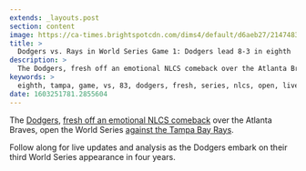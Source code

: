 ```yaml
--- 
extends: _layouts.post 
section: content 
image: https://ca-times.brightspotcdn.com/dims4/default/d6aeb27/2147483647/strip/true/crop/3222x1692+0+0/resize/1200x630!/quality/90/?url=https%3A%2F%2Fcalifornia-times-brightspot.s3.amazonaws.com%2F04%2F12%2F3faf45b641bfa4816a0bbd4192ac%2Fla-photos-1staff-635655-sp-1020-dodgers-rays-series4-wjs.jpg 
title: > 
  Dodgers vs. Rays in World Series Game 1: Dodgers lead 8-3 in eighth 
description: > 
  The Dodgers, fresh off an emotional NLCS comeback over the Atlanta Braves, open the World Series against the Tampa Bay Rays.Follow along for live updates and analysis as the Dodgers embark on their third World Series appearance in four years. 
keywords: > 
  eighth, tampa, game, vs, 83, dodgers, fresh, series, nlcs, open, live, rays, raysfollow, world, updates, lead 
date: 1603251781.2855604 
--- 
```

<div><p>The <a class="link" href="https://www.latimes.com/sports/dodgers">Dodgers</a>, <a class="link" href="https://www.latimes.com/sports/dodgers/liveblog/dodgers-vs-braves-nlcs-game-7-live-updates-score-mlb-playoffs">fresh off an emotional NLCS comeback</a> over the Atlanta Braves, open the World Series <a class="link" href="https://www.latimes.com/sports/dodgers/story/2020-10-19/world-series-how-dodgers-and-rays-match-up-position-by-position">against the Tampa Bay Rays</a>.</p><p>Follow along for live updates and analysis as the Dodgers embark on their third World Series appearance in four years.</p></div>